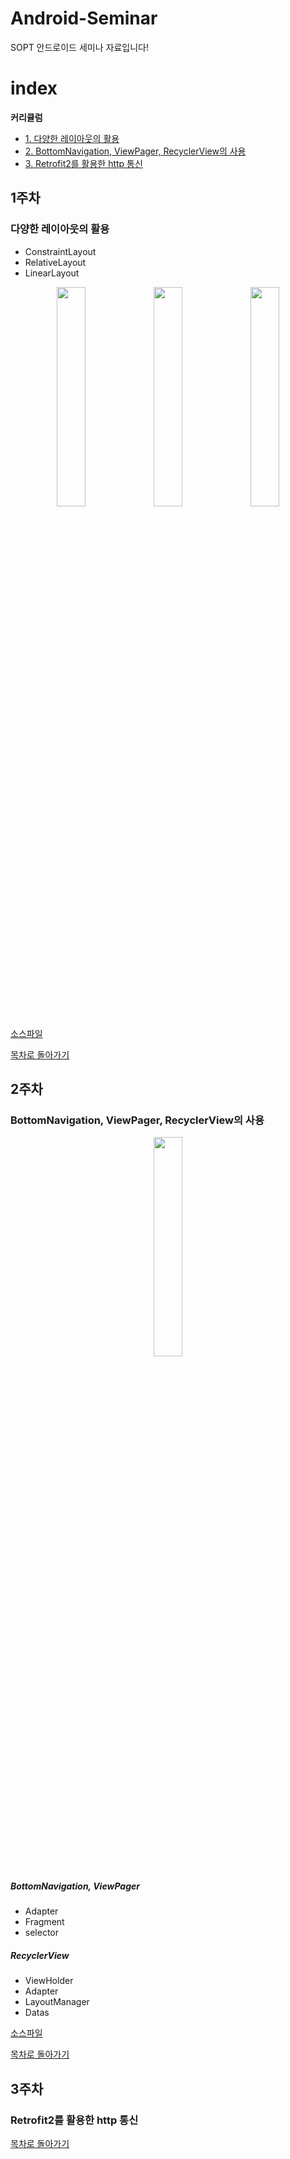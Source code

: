 # Android-Seminar
SOPT 안드로이드 세미나 자료입니다!

# index
**커리큘럼**
- [1. 다양한 레이아웃의 활용](#1주차)
- [2. BottomNavigation, ViewPager, RecyclerView의 사용](#2주차)
- [3. Retrofit2를 활용한 http 통신](#3주차)


## 1주차
### 다양한 레이아웃의 활용

- ConstraintLayout
- RelativeLayout
- LinearLayout
<center>
    <div>
        <img src="https://user-images.githubusercontent.com/54485132/76174211-37d1ec00-61e9-11ea-9eb2-82ff69e81dcb.png" width="30%">
        <img src="https://user-images.githubusercontent.com/54485132/76174215-46b89e80-61e9-11ea-9d5b-567fa2a9ffc2.png" width="30%">
        <img src="https://user-images.githubusercontent.com/54485132/77043973-ee13ad80-6a01-11ea-843d-ab32f3cf42e4.png" width="30%">
    </div>
</center>


[소스파일](https://github.com/SOPT-26th-Android/Android-Seminar/tree/master/FirstSeminar)

[목차로 돌아가기](#index)


## 2주차
### BottomNavigation, ViewPager, RecyclerView의 사용


<center>
    <div>
        <img src="https://user-images.githubusercontent.com/54485132/77044896-94ac7e00-6a03-11ea-9904-c5d3268e6adb.gif" width="30%">
    </div>
</center>


##### BottomNavigation, ViewPager
- Adapter
- Fragment
- selector

##### RecyclerView
- ViewHolder
- Adapter
- LayoutManager
- Datas

[소스파일](https://github.com/SOPT-26th-Android/Android-Seminar/tree/master/SecondSeminar)

[목차로 돌아가기](#index)


## 3주차
### Retrofit2를 활용한 http 통신
[목차로 돌아가기](#index)

